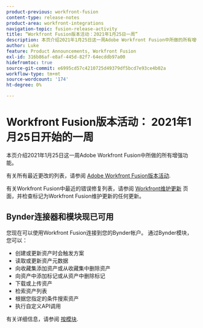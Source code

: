 ```yaml
---
product-previous: workfront-fusion
content-type: release-notes
product-area: workfront-integrations
navigation-topic: fusion-release-activity
title: “Workfront Fusion版本活动：2021年1月25日一周”
description: 本页介绍2021年1月25日这一周Adobe Workfront Fusion中所做的所有增强功能。
author: Luke
feature: Product Announcements, Workfront Fusion
exl-id: 316b86af-e8af-445d-82f7-64ecddb97a00
hidefromtoc: true
source-git-commit: e6995cd57c4210725d49379df5bcd7e93ce4b02a
workflow-type: tm+mt
source-wordcount: '174'
ht-degree: 0%

---
```


# Workfront Fusion版本活动： 2021年1月25日开始的一周

本页介绍2021年1月25日这一周Adobe Workfront Fusion中所做的所有增强功能。

有关所有最近更改的列表，请参阅 [Adobe Workfront Fusion版本活动](../../../product-announcements/product-releases/fusion-release-activity/fusion-release-activity.md).

有关Workfront Fusion中最近的错误修复列表，请参阅 [Workfront维护更新](https://experienceleague.adobe.com/docs/workfront-known-issues/releases/current-updates.html) 页面，并检查标记为Workfront Fusion维护更新的任何更新。

## Bynder连接器和模块现已可用

您现在可以使用Workfront Fusion连接到您的Bynder帐户。 通过Bynder模块，您可以：

* 创建或更新资产时会触发方案
* 读取或更新资产元数据
* 向收藏集添加资产或从收藏集中删除资产
* 向资产中添加标记或从资产中删除标记
* 下载或上传资产
* 检索资产列表
* 根据您指定的条件搜索资产
* 执行自定义API调用

有关详细信息，请参阅 [按模块](../../../workfront-fusion/apps-and-their-modules/bynder-modules.md).
